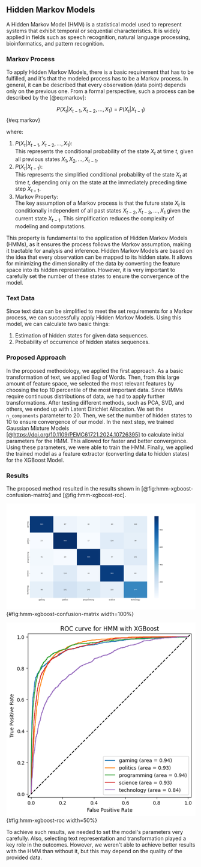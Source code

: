## Hidden Markov Models

A Hidden Markov Model (HMM) is a statistical model used to represent systems that exhibit temporal or sequential characteristics. It is widely applied in fields such as speech recognition, natural language processing, bioinformatics, and pattern recognition.

### Markov Process

To apply Hidden Markov Models, there is a basic requirement that has to be fulfilled, and it's that the modeled process has to be a Markov process. In general, it can be described that every observation (data point) depends only on the previous one. From a formal perspective, such a process can be described by the [@eq:markov]:

$$
P(X_t | X_{t-1}, X_{t-2}, \ldots, X_1) = P(X_t | X_{t-1})
$$ {#eq:markov}

where:

1. $P(X_t | X_{t-1}, X_{t-2}, \ldots, X_1)$:  
   This represents the conditional probability of the state $X_t$ at time $t$, given all previous states $X_1, X_2, \ldots, X_{t-1}$.
2. $P(X_t | X_{t-1})$:  
   This represents the simplified conditional probability of the state $X_t$ at time $t$, depending only on the state at the immediately preceding time step $X_{t-1}$.
3. Markov Property:  
   The key assumption of a Markov process is that the future state $X_t$ is conditionally independent of all past states $X_{t-2}, X_{t-3}, \ldots, X_1$ given the current state $X_{t-1}$. This simplification reduces the complexity of modeling and computations.

This property is fundamental to the application of Hidden Markov Models (HMMs), as it ensures the process follows the Markov assumption, making it tractable for analysis and inference. Hidden Markov Models are based on the idea that every observation can be mapped to its hidden state. It allows for minimizing the dimensionality of the data by converting the feature space into its hidden representation. However, it is very important to carefully set the number of these states to ensure the convergence of the model.

### Text Data

Since text data can be simplified to meet the set requirements for a Markov process, we can successfully apply Hidden Markov Models. Using this model, we can calculate two basic things:

1. Estimation of hidden states for given data sequences.
2. Probability of occurrence of hidden states sequences.

### Proposed Approach 

In the proposed methodology, we applied the first approach. As a basic transformation of text, we applied Bag of Words. Then, from this large amount of feature space, we selected the most relevant features by choosing the top 10 percentile of the most important data. Since HMMs require continuous distributions of data, we had to apply further transformations. After testing different methods, such as PCA, SVD, and others, we ended up with Latent Dirichlet Allocation. We set the `n_components` parameter to 20. Then, we set the number of hidden states to 10 to ensure convergence of our model. In the next step, we trained Gaussian Mixture Models [@https://doi.org/10.1109/PEMC61721.2024.10726395] to calculate initial parameters for the HMM. This allowed for faster and better convergence. Using these parameters, we were able to train the HMM. Finally, we applied the trained model as a feature extractor (converting data to hidden states) for the XGBoost Model.

### Results 

The proposed method resulted in the results shown in [@fig:hmm-xgboost-confusion-matrix] and [@fig:hmm-xgboost-roc].

![The confusion matrix for XGBoost demonstrates that the results are not satisfactory.](images/hmm_xgb_confusion_matrix.png){#fig:hmm-xgboost-confusion-matrix width=100%}

![The receiver operating characteristic (ROC) curve of the XGBoost classifier indicates that it is unable to effectively classify the texts of Reddit posts.](images/roc_hmm_xgboost.png){#fig:hmm-xgboost-roc width=50%}

To achieve such results, we needed to set the model's parameters very carefully. Also, selecting text representation and transformation played a key role in the outcomes. However, we weren't able to achieve better results with the HMM than without it, but this may depend on the quality of the provided data.